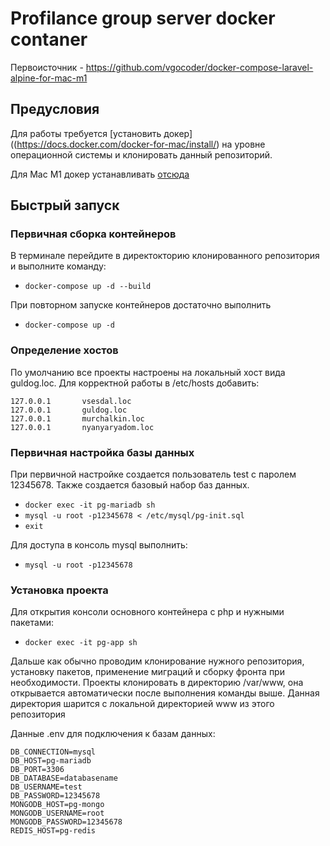 # Profilance group server docker contaner

Первоисточник - https://github.com/vgocoder/docker-compose-laravel-alpine-for-mac-m1

## **Предусловия**

Для работы требуется [установить докер]((https://docs.docker.com/docker-for-mac/install/) на уровне операционной системы и клонировать данный репозиторий.

Для Mac M1 докер устанавливать [отсюда](https://docs.docker.com/docker-for-mac/apple-m1/)

## **Быстрый запуск**

### Первичная сборка контейнеров

В терминале перейдите в директокторию клонированного репозитория и выполните команду:

- `docker-compose up -d --build`

При повторном запуске контейнеров достаточно выполнить

- `docker-compose up -d` 

### Определение хостов

По умолчанию все проекты настроены на локальный хост вида guldog.loc. Для корректной работы в /etc/hosts добавить:
```
127.0.0.1       vsesdal.loc
127.0.0.1       guldog.loc
127.0.0.1       murchalkin.loc
127.0.0.1       nyanyaryadom.loc
```

### Первичная настройка базы данных

При первичной настройке создается пользователь test с паролем 12345678. Также создается базовый набор баз данных.

- `docker exec -it pg-mariadb sh` 
- `mysql -u root -p12345678 < /etc/mysql/pg-init.sql`
- `exit`

Для доступа в консоль mysql выполнить:
- `mysql -u root -p12345678`

### Установка проекта

Для открытия консоли основного контейнера с php и нужными пакетами:
- `docker exec -it pg-app sh` 

Дальше как обычно проводим клонирование нужного репозитория, установку пакетов, применение миграций и сборку фронта при необходимости. Проекты клонировать в директорию /var/www, она открывается автоматически после выполнения команды выше. Данная директория шарится с локальной директорией www из этого репозитория

Данные .env для подключения к базам данных:
```
DB_CONNECTION=mysql
DB_HOST=pg-mariadb
DB_PORT=3306
DB_DATABASE=databasename
DB_USERNAME=test
DB_PASSWORD=12345678
MONGODB_HOST=pg-mongo
MONGODB_USERNAME=root
MONGODB_PASSWORD=12345678
REDIS_HOST=pg-redis
```
